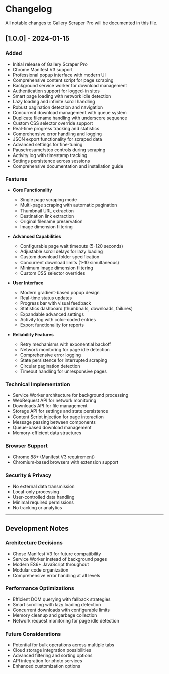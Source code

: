 # Changelog

All notable changes to Gallery Scraper Pro will be documented in this file.

## [1.0.0] - 2024-01-15

### Added
- Initial release of Gallery Scraper Pro
- Chrome Manifest V3 support
- Professional popup interface with modern UI
- Comprehensive content script for page scraping
- Background service worker for download management
- Authentication support for logged-in sites
- Smart page loading with network idle detection
- Lazy loading and infinite scroll handling
- Robust pagination detection and navigation
- Concurrent download management with queue system
- Duplicate filename handling with underscore sequence
- Custom CSS selector override support
- Real-time progress tracking and statistics
- Comprehensive error handling and logging
- JSON export functionality for scraped data
- Advanced settings for fine-tuning
- Pause/resume/stop controls during scraping
- Activity log with timestamp tracking
- Settings persistence across sessions
- Comprehensive documentation and installation guide

### Features
- **Core Functionality**
  - Single page scraping mode
  - Multi-page scraping with automatic pagination
  - Thumbnail URL extraction
  - Destination link extraction
  - Original filename preservation
  - Image dimension filtering
  
- **Advanced Capabilities**
  - Configurable page wait timeouts (5-120 seconds)
  - Adjustable scroll delays for lazy loading
  - Custom download folder specification
  - Concurrent download limits (1-10 simultaneous)
  - Minimum image dimension filtering
  - Custom CSS selector overrides
  
- **User Interface**
  - Modern gradient-based popup design
  - Real-time status updates
  - Progress bar with visual feedback
  - Statistics dashboard (thumbnails, downloads, failures)
  - Expandable advanced settings
  - Activity log with color-coded entries
  - Export functionality for reports
  
- **Reliability Features**
  - Retry mechanisms with exponential backoff
  - Network monitoring for page idle detection
  - Comprehensive error logging
  - State persistence for interrupted scraping
  - Circular pagination detection
  - Timeout handling for unresponsive pages

### Technical Implementation
- Service Worker architecture for background processing
- WebRequest API for network monitoring
- Downloads API for file management
- Storage API for settings and state persistence
- Content Script injection for page interaction
- Message passing between components
- Queue-based download management
- Memory-efficient data structures

### Browser Support
- Chrome 88+ (Manifest V3 requirement)
- Chromium-based browsers with extension support

### Security & Privacy
- No external data transmission
- Local-only processing
- User-controlled data handling
- Minimal required permissions
- No tracking or analytics

---

## Development Notes

### Architecture Decisions
- Chose Manifest V3 for future compatibility
- Service Worker instead of background pages
- Modern ES6+ JavaScript throughout
- Modular code organization
- Comprehensive error handling at all levels

### Performance Optimizations
- Efficient DOM querying with fallback strategies
- Smart scrolling with lazy loading detection
- Concurrent downloads with configurable limits
- Memory cleanup and garbage collection
- Network request monitoring for page idle detection

### Future Considerations
- Potential for bulk operations across multiple tabs
- Cloud storage integration possibilities
- Advanced filtering and sorting options
- API integration for photo services
- Enhanced customization options